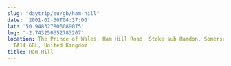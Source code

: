 ```yaml
---
slug: "daytrip/eu/gb/ham-hill"
date: '2001-01-30T04:37:00'
lat: '50.948327806089075'
lng: '-2.743250352783207'
location: The Prince of Wales, Ham Hill Road, Stoke sub Hamdon, Somerset, England,
  TA14 6RL, United Kingdom
title: Ham Hill
---
```



